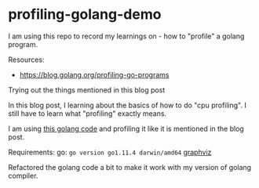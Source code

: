 # profiling-golang-demo

I am using this repo to record my learnings on - how to "profile" a golang program. 

Resources:

* https://blog.golang.org/profiling-go-programs

Trying out the things mentioned in this blog post

In this blog post, I learning about the basics of how to do "cpu profiling". I still have to learn what "profiling"
exactly means.

I am using [this golang code](https://github.com/hundt98847/multi-language-bench/tree/master/src/havlak/go) and profiling
it like it is mentioned in the blog post.

Requirements:
go: `go version go1.11.4 darwin/amd64`
[graphviz](http://www.graphviz.org/)

Refactored the golang code a bit to make it work with my version of golang compiler.